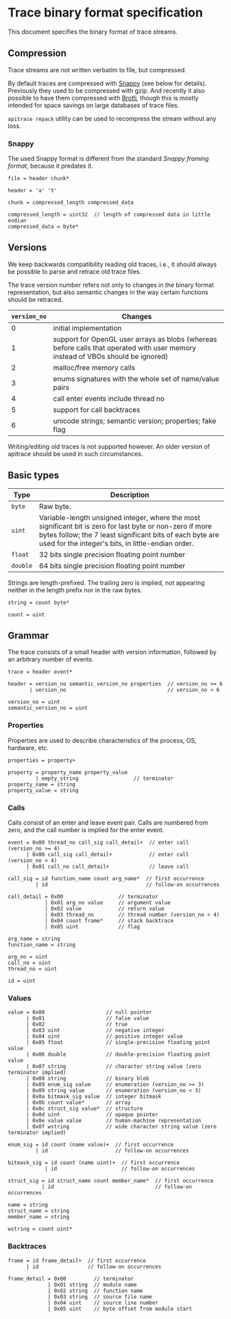 # Trace binary format specification #

This document specifies the binary format of trace streams.

## Compression ##

Trace streams are not written verbatim to file, but compressed.

By default traces are compressed with [Snappy](https://github.com/google/snappy)
(see below for details).  Previously they used to be compressed with gzip.  And
recently it also possible to have them compressed with
[Brotli](https://github.com/google/brotli), though this is mostly intended for
space savings on large databases of trace files.

`apitrace repack` utility can be used to recompress the stream without any loss.

### Snappy ###

The used Snappy format is different from the standard _Snappy framing format_,
because it predates it.

    file = header chunk*

    header = 'a' 't'

    chunk = compressed_length compressed_data

    compressed_length = uint32  // length of compressed data in little endian
    compressed_data = byte*


## Versions ##

We keep backwards compatibility reading old traces, i.e., it should always be
possible to parse and retrace old trace files.

The trace version number refers not only to changes in the binary format
representation, but also semantic changes in the way certain functions should
be retraced.

| `version_no` | Changes |
| ------------ | ------- |
| 0 | initial implementation |
| 1 | support for OpenGL user arrays as blobs (whereas before calls that operated with user memory instead of VBOs should be ignored) |
| 2 | malloc/free memory calls |
| 3 | enums signatures with the whole set of name/value pairs |
| 4 | call enter events include thread no |
| 5 | support for call backtraces |
| 6 | unicode strings; semantic version; properties; fake flag |

Writing/editing old traces is not supported however.  An older version of
apitrace should be used in such circumstances.


## Basic types ##

| Type | Description |
| ---- | ----------- |
| `byte` | Raw byte. |
| `uint` | Variable-length unsigned integer, where the most significant bit is zero for last byte or non-zero if more bytes follow; the 7 least significant bits of each byte are used for the integer's bits, in little-endian order. |
| `float` | 32 bits single precision floating point number |
| `double` | 64 bits single precision floating point number |

Strings are length-prefixed.  The trailing zero is implied, not appearing neither in the length prefix nor in the raw bytes.

    string = count byte*

    count = uint


## Grammar ##

The trace consists of a small header with version information, followed by an
arbitrary number of events.

    trace = header event*

    header = version_no semantic_version_no properties  // version_no >= 6
           | version_no                                 // version_no < 6

    version_no = uint
    semantic_version_no = uint


### Properties ###

Properties are used to describe characteristics of the process, OS, hardware, etc.

    properties = property+

    property = property_name property_value
             | empty_string                  // terminator
    property_name = string
    property_value = string


### Calls ###

Calls consist of an enter and leave event pair.  Calls are numbered from zero,
and the call number is implied for the enter event.

    event = 0x00 thread_no call_sig call_detail+  // enter call (version_no >= 4)
          | 0x00 call_sig call_detail+            // enter call (version_no < 4)
          | 0x01 call_no call_detail+             // leave call

    call_sig = id function_name count arg_name*  // first occurrence
             | id                                // follow-on occurrences

    call_detail = 0x00                  // terminator
                | 0x01 arg_no value     // argument value
                | 0x02 value            // return value
                | 0x03 thread_no        // thread number (version_no < 4)
                | 0x04 count frame*     // stack backtrace
                | 0x05 uint             // flag

    arg_name = string
    function_name = string

    arg_no = uint
    call_no = uint
    thread_no = uint

    id = uint

### Values ###

    value = 0x00                    // null pointer
          | 0x01                    // false value
          | 0x02                    // true
          | 0x03 uint               // negative integer
          | 0x04 uint               // positive integer value
          | 0x05 float              // single-precision floating point value
          | 0x06 double             // double-precision floating point value
          | 0x07 string             // character string value (zero terminator implied)
          | 0x08 string             // binary blob
          | 0x09 enum_sig value     // enumeration (version_no >= 3)
          | 0x09 string value       // enumeration (version_no < 3)
          | 0x0a bitmask_sig value  // integer bitmask
          | 0x0b count value*       // array
          | 0x0c struct_sig value*  // structure
          | 0x0d uint               // opaque pointer
          | 0x0e value value        // human-machine representation
          | 0x0f wstring            // wide character string value (zero terminator implied)

    enum_sig = id count (name value)+  // first occurrence
             | id                      // follow-on occurrences

    bitmask_sig = id count (name uint)+  // first occurrence
                | id                     // follow-on occurrences

    struct_sig = id struct_name count member_name*  // first occurrence
               | id                                 // follow-on occurrences

    name = string
    struct_name = string
    member_name = string

    wstring = count uint*

### Backtraces ###

    frame = id frame_detail+  // first occurrence
          | id                // follow-on occurrences

    frame_detail = 0x00         // terminator
                 | 0x01 string  // module name
                 | 0x02 string  // function name
                 | 0x03 string  // source file name
                 | 0x04 uint    // source line number
                 | 0x05 uint    // byte offset from module start
